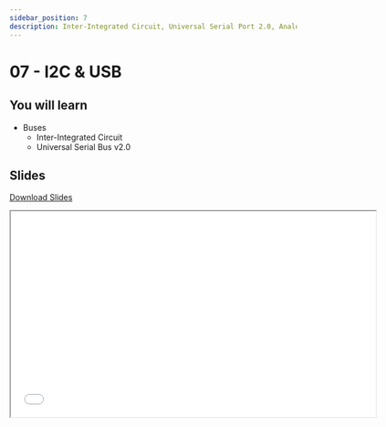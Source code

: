 ```yaml
---
sidebar_position: 7
description: Inter-Integrated Circuit, Universal Serial Port 2.0, Analog and Digital Sensors
---
```


# 07 - I2C & USB

## You will learn

- Buses
  - Inter-Integrated Circuit
  - Universal Serial Bus v2.0

## Slides

[Download Slides](/slides/07/ma-07.pdf)

<iframe src="/slides/07" width="640" height="360"></iframe>
